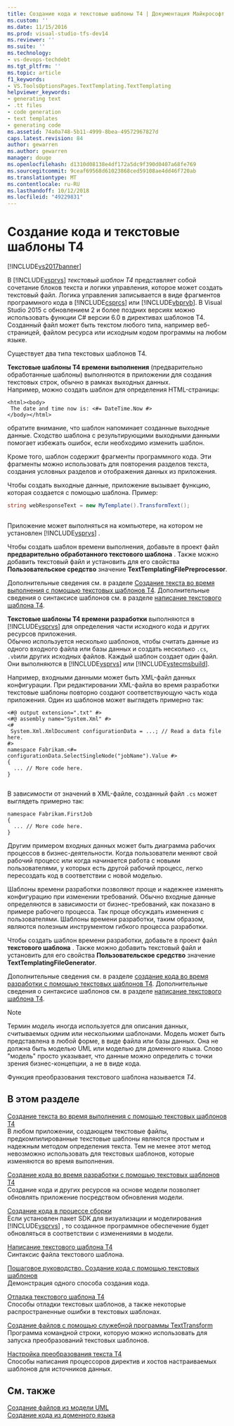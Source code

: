 ```yaml
---
title: Создание кода и текстовые шаблоны T4 | Документация Майкрософт
ms.custom: ''
ms.date: 11/15/2016
ms.prod: visual-studio-tfs-dev14
ms.reviewer: ''
ms.suite: ''
ms.technology:
- vs-devops-techdebt
ms.tgt_pltfrm: ''
ms.topic: article
f1_keywords:
- VS.ToolsOptionsPages.TextTemplating.TextTemplating
helpviewer_keywords:
- generating text
- .tt files
- code generation
- text templates
- generating code
ms.assetid: 74a0a748-5b11-4999-8bea-49572967827d
caps.latest.revision: 84
author: gewarren
ms.author: gewarren
manager: douge
ms.openlocfilehash: d1310d08138e4df172a5dc9f390d0407a68fe769
ms.sourcegitcommit: 9ceaf69568d61023868ced59108ae4dd46f720ab
ms.translationtype: MT
ms.contentlocale: ru-RU
ms.lasthandoff: 10/12/2018
ms.locfileid: "49229831"
---
```

# <a name="code-generation-and-t4-text-templates"></a>Создание кода и текстовые шаблоны T4
[!INCLUDE[vs2017banner](../includes/vs2017banner.md)]

В [!INCLUDE[vsprvs](../includes/vsprvs-md.md)] *текстовый шаблон T4* представляет собой сочетание блоков текста и логики управления, которое может создать текстовый файл. Логика управления записывается в виде фрагментов программного кода в [!INCLUDE[csprcs](../includes/csprcs-md.md)] или [!INCLUDE[vbprvb](../includes/vbprvb-md.md)]. В Visual Studio 2015 с обновлением 2 и более поздних версиях можно использовать функции C# версии 6.0 в директивах шаблонов T4. Созданный файл может быть текстом любого типа, например веб-страницей, файлом ресурса или исходным кодом программы на любом языке.  
  
 Существует два типа текстовых шаблонов T4.  
  
 **Текстовые шаблоны T4 времени выполнения** (предварительно обработанные шаблоны) выполняются в приложении для создания текстовых строк, обычно в рамках выходных данных.  
 Например, можно создать шаблон для определения HTML-страницы:  
  
```  
<html><body>  
 The date and time now is: <#= DateTime.Now #>  
</body></html>  
```  
  
 обратите внимание, что шаблон напоминает созданные выходные данные. Сходство шаблона с результирующими выходными данными помогает избежать ошибок, если необходимо изменить шаблон.  
  
 Кроме того, шаблон содержит фрагменты программного кода. Эти фрагменты можно использовать для повторения разделов текста, создания условных разделов и отображения данных из приложения.  
  
 Чтобы создать выходные данные, приложение вызывает функцию, которая создается с помощью шаблона. Пример:  
  
```csharp  
string webResponseText = new MyTemplate().TransformText();  
  
```  
  
 Приложение может выполняться на компьютере, на котором не установлен [!INCLUDE[vsprvs](../includes/vsprvs-md.md)] .  
  
 Чтобы создать шаблон времени выполнения, добавьте в проект файл **предварительно обработанного текстового шаблона** . Также можно добавить текстовый файл и установить для его свойства **Пользовательское средство** значение **TextTemplatingFilePreprocessor**.  
  
 Дополнительные сведения см. в разделе [Создание текста во время выполнения с помощью текстовых шаблонов T4](../modeling/run-time-text-generation-with-t4-text-templates.md). Дополнительные сведения о синтаксисе шаблонов см. в разделе [написание текстового шаблона T4](../modeling/writing-a-t4-text-template.md).  
  
 **Текстовые шаблоны T4 времени разработки** выполняются в [!INCLUDE[vsprvs](../includes/vsprvs-md.md)] для определения части исходного кода и других ресурсов приложения.  
 Обычно используется несколько шаблонов, чтобы считать данные из одного входного файла или базы данных и создать несколько `.cs`, `.vb`или других исходных файлов. Каждый шаблон создает один файл. Они выполняются в [!INCLUDE[vsprvs](../includes/vsprvs-md.md)] или [!INCLUDE[vstecmsbuild](../includes/vstecmsbuild-md.md)].  
  
 Например, входными данными может быть XML-файл данных конфигурации. При редактировании XML-файла во время разработки текстовые шаблоны повторно создают соответствующую часть кода приложения. Один из шаблонов может выглядеть примерно так:  
  
```  
<#@ output extension=".txt" #>  
<#@ assembly name="System.Xml" #>  
<#  
 System.Xml.XmlDocument configurationData = ...; // Read a data file here.  
#>  
namespace Fabrikam.<#= configurationData.SelectSingleNode("jobName").Value #>  
{  
  ... // More code here.   
}  
  
```  
  
 В зависимости от значений в XML-файле, созданный файл `.cs` может выглядеть примерно так:  
  
```  
namespace Fabrikam.FirstJob  
{  
  ... // More code here.   
}  
```  
  
 Другим примером входных данных может быть диаграмма рабочих процессов в бизнес-деятельности. Когда пользователи меняют свой рабочий процесс или когда начинается работа с новыми пользователями, у которых есть другой рабочий процесс, легко пересоздать код в соответствии с новой моделью.  
  
 Шаблоны времени разработки позволяют проще и надежнее изменять конфигурацию при изменении требований. Обычно входные данные определяются в зависимости от бизнес-требований, как показано в примере рабочего процесса. Так проще обсуждать изменения с пользователями. Шаблоны времени разработки, таким образом, являются полезным инструментом гибкого процесса разработки.  
  
 Чтобы создать шаблон времени разработки, добавьте в проект файл **текстового шаблона** . Также можно добавить текстовый файл и установить для его свойства **Пользовательское средство** значение **TextTemplatingFileGenerator**.  
  
 Дополнительные сведения см. в разделе [создание кода во время разработки с помощью текстовых шаблонов T4](../modeling/design-time-code-generation-by-using-t4-text-templates.md). Дополнительные сведения о синтаксисе шаблонов см. в разделе [написание текстового шаблона T4](../modeling/writing-a-t4-text-template.md).  
  
> [!NOTE]
>  Термин *модель* иногда используется для описания данных, считываемых одним или несколькими шаблонами. Модель может быть представлена в любой форме, в виде файла или базы данных. Она не должна быть моделью UML или моделью для доменного языка. Слово "модель" просто указывает, что данные можно определить с точки зрения бизнес-концепции, а не в виде кода.  
  
 Функция преобразования текстового шаблона называется *T4*.  
  
## <a name="in-this-section"></a>В этом разделе  
 [Создание текста во время выполнения с помощью текстовых шаблонов T4](../modeling/run-time-text-generation-with-t4-text-templates.md)  
 В любом приложении, создающем текстовые файлы, предкомпилированные текстовые шаблоны являются простым и надежным методом определения текста. Тем не менее этот метод невозможно использовать для текстовых шаблонов, которые изменяются во время выполнения.  
  
 [Создание кода во время разработки с помощью текстовых шаблонов T4](../modeling/design-time-code-generation-by-using-t4-text-templates.md)  
 Создание кода и других ресурсов на основе модели позволяет обновлять приложение посредством обновления модели.  
  
 [Создание кода в процессе сборки](../modeling/code-generation-in-a-build-process.md)  
 Если установлен пакет SDK для визуализации и моделирования [!INCLUDE[vsprvs](../includes/vsprvs-md.md)] , то созданное программное обеспечение будет обновляться в соответствии с изменениями в модели.  
  
 [Написание текстового шаблона T4](../modeling/writing-a-t4-text-template.md)  
 Синтаксис файла текстового шаблона.  
  
 [Пошаговое руководство. Создание кода с помощью текстовых шаблонов](../modeling/walkthrough-generating-code-by-using-text-templates.md)  
 Демонстрация одного способа создания кода.  
  
 [Отладка текстового шаблона T4](../modeling/debugging-a-t4-text-template.md)  
 Способы отладки текстовых шаблонов, а также некоторые распространенные ошибки в текстовых шаблонах.  
  
 [Создание файлов с помощью служебной программы TextTransform](../modeling/generating-files-with-the-texttransform-utility.md)  
 Программа командной строки, которую можно использовать для запуска преобразований текстовых шаблонов.  
  
 [Настройка преобразования текста T4](../modeling/customizing-t4-text-transformation.md)  
 Способы написания процессоров директив и хостов настраиваемых шаблонов для источников данных.  
  
## <a name="see-also"></a>См. также  
 [Создание файлов из модели UML](../modeling/generate-files-from-a-uml-model.md)   
 [Создание кода из доменного языка](../modeling/generating-code-from-a-domain-specific-language.md)



